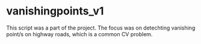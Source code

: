 # vanishingpoints_v1
This script was a part of the project.
The focus was on detechting vanishing point/s on highway roads, which is a common CV problem.
